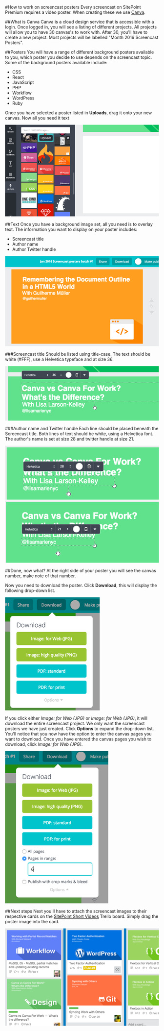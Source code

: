 #How to work on screencast posters
Every screencast on SitePoint Premium requires a video poster. When creating these we use [Canva](https://www.canva.com/). 

##What is Canva
Canva is a cloud design service that is accessible with a login. Once logged in, you will see a listing of different projects. All projects will allow you to have 30 canvas's to work with. After 30, you'll have to create a new project. Most projects will be labelled "Month 2016 Screencast Posters". 

##Posters
You will have a range of different background posters available to you, which poster you decide to use depends on the screencast topic. Some of the background posters available include:

- CSS
- React
- JavaScript
- PHP
- Workflow
- WordPress
- Ruby

Once you have selected a poster listed in **Uploads**, drag it onto your new canvas. Now all you need it text

![Poster in Canva](repo-screenshot-images/Canva-uploads.png)

##Text
Once you have a background image set, all you need is to overlay text.
The information you want to display on your poster includes:

- Screencast title
- Author name
- Author Twitter handle

![Poster in Canva](repo-screenshot-images/Canva-poster.png)

###Screencast title 
Should be listed using title-case. The text should be white (#FFF), use a Helvetica typeface and at size 36.

![Download drop-down list](repo-screenshot-images/screencast-title.png)

###Author name and Twitter handle
Each line should be placed beneath the Screencast title. Both lines of text should be white, using a Helvetica font. The author's name is set at size 28 and twitter handle at size 21.

![Download drop-down list](repo-screenshot-images/author-name.png)
![Download drop-down list](repo-screenshot-images/author-handle.png)

##Done, now what?
At the right side of your poster you will see the canvas number, make note of that number. 

Now you need to download the poster. Click **Download**, this will display the following drop-down list.

![Download drop-down list](repo-screenshot-images/Download-Canvas.png)

If you click either *Image: for Web (JPG)* or *Image: for Web (JPG)*, it will download the entire screencast project. We only want the screencast posters we have just created. Click **Options** to expand the drop-down list. You'll notice that you now have the option to enter the canvas pages you want to download. Once you have entered the canvas pages you wish to download, click *Image: for Web (JPG)*. 

![Download drop-down list](repo-screenshot-images/Download-Canvas-Expanded.png)

##Next steps
Next you'll have to attach the screencast images to their respective cards on the [SitePoint Short Videos](https://trello.com/b/5Pn9GZZR/sitepoint-short-videos) Trello board. Simply drag the poster image into the card.

![Download drop-down list](repo-screenshot-images/Short-video-trello.png)

